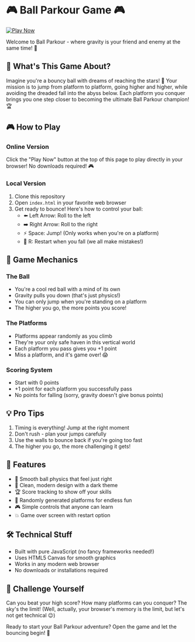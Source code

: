 # 🎮 Ball Parkour Game 🎮

[![Play Now](https://img.shields.io/badge/Play%20Now-Online-brightgreen?style=for-the-badge&logo=github)](https://your-username.github.io/ball-parkour/)

Welcome to Ball Parkour - where gravity is your friend and enemy at the same time! 🚀

## 🎯 What's This Game About?

Imagine you're a bouncy ball with dreams of reaching the stars! 🌟 Your mission is to jump from platform to platform, going higher and higher, while avoiding the dreaded fall into the abyss below. Each platform you conquer brings you one step closer to becoming the ultimate Ball Parkour champion! 🏆

## 🎮 How to Play

### Online Version
Click the "Play Now" button at the top of this page to play directly in your browser! No downloads required! 🎮

### Local Version
1. Clone this repository
2. Open `index.html` in your favorite web browser
3. Get ready to bounce! Here's how to control your ball:
   - ⬅️ Left Arrow: Roll to the left
   - ➡️ Right Arrow: Roll to the right
   - ⚡ Space: Jump! (Only works when you're on a platform)
   - 🔄 R: Restart when you fall (we all make mistakes!)

## 🎲 Game Mechanics

### The Ball
- You're a cool red ball with a mind of its own
- Gravity pulls you down (that's just physics!)
- You can only jump when you're standing on a platform
- The higher you go, the more points you score!

### The Platforms
- Platforms appear randomly as you climb
- They're your only safe haven in this vertical world
- Each platform you pass gives you +1 point
- Miss a platform, and it's game over! 😱

### Scoring System
- Start with 0 points
- +1 point for each platform you successfully pass
- No points for falling (sorry, gravity doesn't give bonus points)

## 💡 Pro Tips
1. Timing is everything! Jump at the right moment
2. Don't rush - plan your jumps carefully
3. Use the walls to bounce back if you're going too fast
4. The higher you go, the more challenging it gets!

## 🎨 Features
- 🎯 Smooth ball physics that feel just right
- 🎨 Clean, modern design with a dark theme
- 🏆 Score tracking to show off your skills
- 🔄 Randomly generated platforms for endless fun
- 🎮 Simple controls that anyone can learn
- 💥 Game over screen with restart option

## 🛠️ Technical Stuff
- Built with pure JavaScript (no fancy frameworks needed!)
- Uses HTML5 Canvas for smooth graphics
- Works in any modern web browser
- No downloads or installations required

## 🎯 Challenge Yourself
Can you beat your high score? How many platforms can you conquer? The sky's the limit! (Well, actually, your browser's memory is the limit, but let's not get technical 😉)

Ready to start your Ball Parkour adventure? Open the game and let the bouncing begin! 🚀 